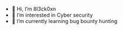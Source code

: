 - 👋 Hi, I’m 8l3ck0xn
- 👀 I’m interested in Cyber security
- 🌱 I’m currently learning bug bounty hunting

<!---
minmyo/minmyo is a ✨ special ✨ repository because its `README.md` (this file) appears on your GitHub profile.
You can click the Preview link to take a look at your changes.
--->
